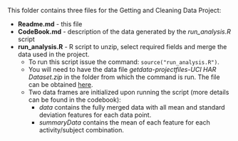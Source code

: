 This folder contains three files for the Getting and Cleaning Data Project:
* **Readme.md** - this file
* **CodeBook.md** - description of the data generated by the *run_analysis.R* script
* **run_analysis.R** -  R script to unzip, select required fields and merge the data used in the project. 
	* To run this script issue the command: `source("run_analysis.R")`. 
	* You will need to have the data file *getdata-projectfiles-UCI HAR Dataset.zip* in the folder from which the command is run. The file can be obtained [here](https://d396qusza40orc.cloudfront.net/getdata%2Fprojectfiles%2FUCI%20HAR%20Dataset.zip).  
	* Two data frames are initialized upon running the script (more details can be found in the codebook): 
		* *data* contains the fully merged data with all mean and standard deviation features for each data point. 
		* *summaryData* contains the mean of each feature for each activity/subject combination. 
